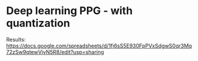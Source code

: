 # Deep learning PPG - with quantization

Results: https://docs.google.com/spreadsheets/d/1fj6sS5E930FpPVxSdgwS0qr3Mq72zSw9qtewVjvN5R8/edit?usp=sharing
